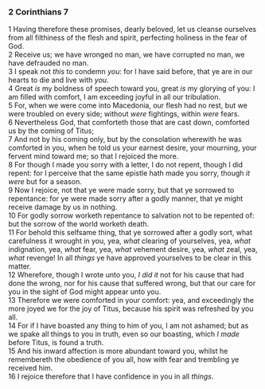 ### 2 Corinthians 7

1 Having therefore these promises, dearly beloved, let us cleanse ourselves from all filthiness of the flesh and spirit, perfecting holiness in the fear of God.  
2 Receive us; we have wronged no man, we have corrupted no man, we have defrauded no man.  
3 I speak not *this* to condemn *you*: for I have said before, that ye are in our hearts to die and live with *you*.  
4 Great *is* my boldness of speech toward you, great *is* my glorying of you: I am filled with comfort, I am exceeding joyful in all our tribulation.  
5 For, when we were come into Macedonia, our flesh had no rest, but we were troubled on every side; without *were* fightings, within *were* fears.  
6 Nevertheless God, that comforteth those that are cast down, comforted us by the coming of Titus;  
7 And not by his coming only, but by the consolation wherewith he was comforted in you, when he told us your earnest desire, your mourning, your fervent mind toward me; so that I rejoiced the more.  
8 For though I made you sorry with a letter, I do not repent, though I did repent: for I perceive that the same epistle hath made you sorry, though *it were* but for a season.  
9 Now I rejoice, not that ye were made sorry, but that ye sorrowed to repentance: for ye were made sorry after a godly manner, that ye might receive damage by us in nothing.  
10 For godly sorrow worketh repentance to salvation not to be repented of: but the sorrow of the world worketh death.  
11 For behold this selfsame thing, that ye sorrowed after a godly sort, what carefulness it wrought in you, yea, *what* clearing of yourselves, yea, *what* indignation, yea, *what* fear, yea, *what* vehement desire, yea, *what* zeal, yea, *what* revenge! In all *things* ye have approved yourselves to be clear in this matter.  
12 Wherefore, though I wrote unto you, *I did it* not for his cause that had done the wrong, nor for his cause that suffered wrong, but that our care for you in the sight of God might appear unto you.  
13 Therefore we were comforted in your comfort: yea, and exceedingly the more joyed we for the joy of Titus, because his spirit was refreshed by you all.  
14 For if I have boasted any thing to him of you, I am not ashamed; but as we spake all things to you in truth, even so our boasting, which *I made* before Titus, is found a truth.  
15 And his inward affection is more abundant toward you, whilst he remembereth the obedience of you all, how with fear and trembling ye received him.  
16 I rejoice therefore that I have confidence in you in all *things*.  
